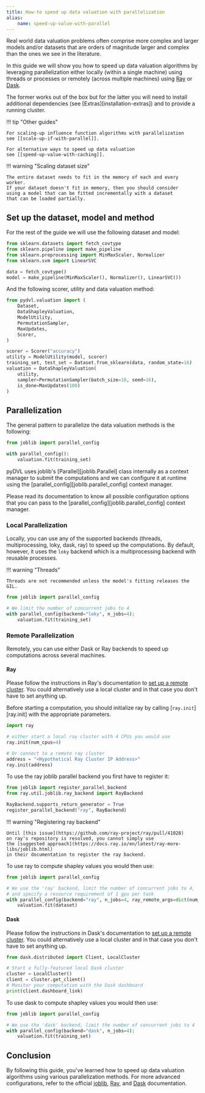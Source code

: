 ```yaml
---
title: How-to speed up data valuation with parallelization
alias:
    name: speed-up-value-with-parallel
---
```


Real world data valuation problems often comprise more complex and larger
models and/or datasets that are orders of magnitude larger and complex
than the ones we see in the literature.

In this guide we will show you how to speed up data valuation algorithms
by leveraging parallelization either locally (within a single machine)
using threads or processes or remotely (across multiple machines)
using [Ray](https://ray.io) or [Dask](https://docs.dask.org/en/stable/).

The former works out of the box but for the latter you will need to install
additional dependencies (see [Extras][installation-extras])
and to provide a running cluster.

!!! tip "Other guides"

    For scaling-up influence function algorithms with parallelization
    see [[scale-up-if-with-parallel]].

    For alternative ways to speed up data valuation
    see [[speed-up-value-with-caching]].

!!! warning "Scaling dataset size"

    The entire dataset needs to fit in the memory of each and every worker.
    If your dataset doesn't fit in memory, then you should consider
    using a model that can be fitted incrementally with a dataset
    that can be loaded partially.

## Set up the dataset, model and method

For the rest of the guide we will use the following dataset and model:

```python
from sklearn.datasets import fetch_covtype
from sklearn.pipeline import make_pipeline
from sklearn.preprocessing import MinMaxScaler, Normalizer
from sklearn.svm import LinearSVC

data = fetch_covtype()
model = make_pipeline(MinMaxScaler(), Normalizer(), LinearSVC())
```

And the following scorer, utility and data valuation method:

```python
from pydvl.valuation import (
    Dataset,
    DataShapleyValuation,
    ModelUtility,
    PermutationSampler,
    MaxUpdates,
    Scorer,
)

scorer = Scorer("accuracy")
utility = ModelUtility(model, scorer)
training_set, test_set = Dataset.from_sklearn(data, random_state=16)
valuation = DataShapleyValuation(
    utility,
    sampler=PermutationSampler(batch_size=10, seed=16),
    is_done=MaxUpdates(100)
)
```

## Parallelization

The general pattern to parallelize the data valuation methods is the following:

```python
from joblib import parallel_config

with parallel_config():
    valuation.fit(training_set)
```

pyDVL uses joblib's [Parallel][joblib.Parallel] class internally as 
a context manager to submit the computations and we can configure
it at runtime using the [parallel_config][joblib.parallel_config]
context manager.

Please read its documentation to know all possible configuration options
that you can pass to the [parallel_config][joblib.parallel_config]
context manager.

### Local Parallelization

Locally, you can use any of the supported backends
(threads, multiprocessing, loky, dask, ray) to speed up
the computations. By default, however, it uses the `loky` backend
which is a multiprocessing backend with reusable processes.

!!! warning "Threads"

    Threads are not recommended unless the model's fitting releases the GIL.


```python
from joblib import parallel_config

# We limit the number of concurrent jobs to 4
with parallel_config(backend="loky", n_jobs=4):
    valuation.fit(training_set)
```
### Remote Parallelization

Remotely, you can use either Dask or Ray backends to speed up
computations across several machines.

#### Ray

Please follow the instructions in Ray's documentation to
[set up a remote cluster](https://docs.ray.io/en/latest/cluster/key-concepts.html).
You could alternatively use a local cluster and in that case
you don't have to set anything up.

Before starting a computation, you should initialize ray by calling 
[`ray.init`][ray.init] with the appropriate parameters.

```python
import ray

# either start a local ray cluster with 4 CPUs you would use
ray.init(num_cpus=4)

# Or connect to a remote ray cluster
address = "<Hypothetical Ray Cluster IP Address>"
ray.init(address)
```

To use the ray joblib parallel backend you first have to register it:

```python
from joblib import register_parallel_backend
from ray.util.joblib.ray_backend import RayBackend

RayBackend.supports_return_generator = True
register_parallel_backend("ray", RayBackend)
```

!!! warning "Registering ray backend"

    Until [this issue](https://github.com/ray-project/ray/pull/41028)
    on ray's repository is resolved, you cannot simply use
    the [suggested approach](https://docs.ray.io/en/latest/ray-more-libs/joblib.html)
    in their documentation to register the ray backend.

To use ray to compute shapley values you would then use:

```python
from joblib import parallel_config

# We use the 'ray' backend, limit the number of concurrent jobs to 4,
# and specify a resource requirement of 1 gpu per task
with parallel_config(backend="ray", n_jobs=4, ray_remote_args=dict(num_gpus=1)):
    valuation.fit(dataset)
```

#### Dask

Please follow the instructions in Dask's documentation to
[set up a remote cluster](https://docs.dask.org/en/stable/deploying.html#distributed-computing).
You could alternatively use a local cluster and in that case
you don't have to set anything up.

```python
from dask.distributed import Client, LocalCluster

# Start a fully-featured local Dask cluster
cluster = LocalCluster()
client = cluster.get_client()
# Monitor your computation with the Dask dashboard
print(client.dashboard_link)
```

To use dask to compute shapley values you would then use:

```python
from joblib import parallel_config

# We use the 'dask' backend, limit the number of concurrent jobs to 4
with parallel_config(backend="dask", n_jobs=4):
    valuation.fit(training_set)
```

## Conclusion

By following this guide, you've learned how to speed up
data valuation algorithms using various parallelization methods.
For more advanced configurations, refer to the official
[joblib](https://joblib.readthedocs.io/en/stable/), [Ray](https://ray.io),
and [Dask](https://docs.dask.org/en/stable/) documentation.
